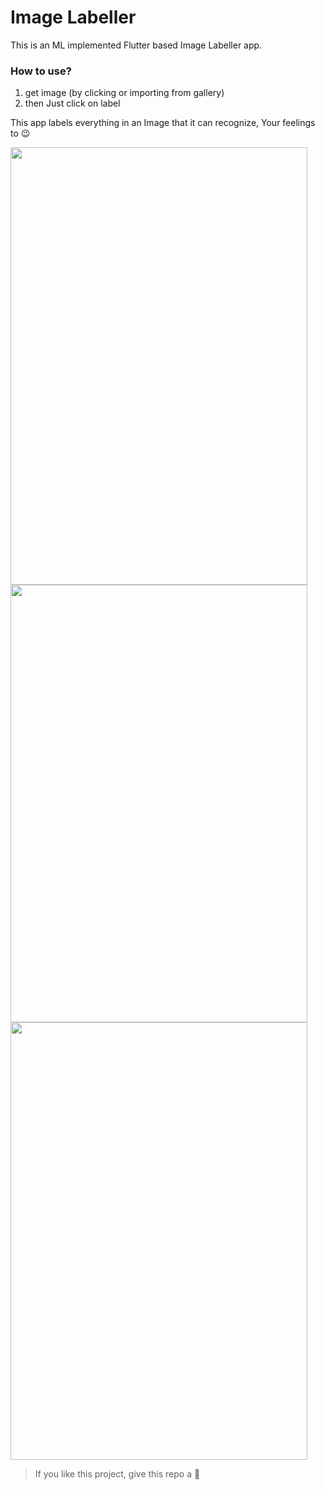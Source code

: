# Image Labeller

This is an ML implemented Flutter based Image Labeller app.
### How to use?
1. get image (by clicking or importing from gallery)
2. then Just click on label

This app labels everything in an Image that it can recognize, Your feelings to 😉


<img src="https://i.ibb.co/4ZtCt9X/Screenshot-20201106-214453.png" width="475" height="700"/>
<img src="https://i.ibb.co/D7hB8rm/Screenshot-20201106-214806-1.png" width="475" height="700"/>
<img src="https://i.ibb.co/D7hB8rm/Screenshot-20201106-214806-1.png" width="475" height="700"/>

> If you like this project, give this repo a 🌟
